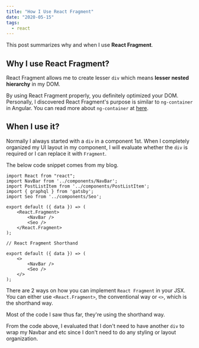 ```yaml
---
title: "How I Use React Fragment"
date: "2020-05-15"
tags:
  - react
---
```


This post summarizes why and when I use **React Fragment**.

## Why I use React Fragment?

React Fragment allows me to create lesser `div` which means **lesser nested hierarchy** in my DOM.

By using React Fragment properly, you definitely optimized your DOM. Personally, I discovered React Fragment's purpose is similar to `ng-container` in Angular. You can read more about `ng-container` at [here](https://tekloon.dev/using-ng-container-to-reduce-unnecessary-dom-element/).

## When I use it?

Normally I always started with a `div` in a component 1st. When I completely organized my UI layout in my component, I will evaluate whether the `div` is required or I can replace it with `Fragment`.  

The below code snippet comes from my blog.

```
import React from "react";
import NavBar from '../components/NavBar';
import PostListItem from '../components/PostListItem';
import { graphql } from 'gatsby';
import Seo from '../components/Seo';

export default ({ data }) => (
    <React.Fragment>
        <NavBar />
        <Seo />
    </React.Fragment>
);

// React Fragment Shorthand 

export default ({ data }) => (
    <>
        <NavBar />
        <Seo />
    </>
);
```

There are 2 ways on how you can implement `React Fragment` in your JSX. You can either use `<React.Fragment>`, the conventional way or `<>`, which is the shorthand way. 

Most of the code I saw thus far, they're using the shorthand way.

From the code above, I evaluated that I don't need to have another `div` to wrap my Navbar and etc since I don't need to do any styling or layout organization.
